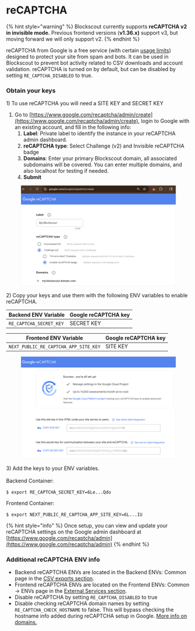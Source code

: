 # reCAPTCHA

{% hint style="warning" %}
Blockscout currently supports **reCAPTCHA v2 in invisible mode.** Previous frontend versions (**v1.36.x)** support v3, but moving forward we will only support v2.&#x20;
{% endhint %}

reCAPTCHA from Google is a free service (with certain [usage limits](https://cloud.google.com/recaptcha/quotas)) designed to protect your site from spam and bots.  It can be used in Blockscout to prevent bot activity related to CSV downloads and account validation.  reCAPTCHA is turned on by default, but can be disabled by setting `RE_CAPTCHA_DISABLED` to true.

### Obtain your keys

1\) To use reCAPTCHA you will need a SITE KEY and SECRET KEY&#x20;

1. Go to [https://www.google.com/recaptcha/admin/create](https://www.google.com/recaptcha/admin/create), login to Google with an existing account, and fill in the following info:
   1. **Label**: Private label to identify the instance in your reCAPTCHA admin dashboard.
   2. **reCAPTCHA type**: Select Challenge (v2) and Invisible reCAPTCHA badge
   3. **Domains**: Enter your primary Blockscout domain, all associated subdomains will be covered. You can enter multiple domains, and also localhost for testing if needed.
   4. **Submit**

<figure><img src="../../.gitbook/assets/recaptcha-1.png" alt=""><figcaption></figcaption></figure>

2\) Copy your keys and use them with the following ENV variables to enable reCAPTCHA.

| Backend ENV Variable    | Google reCAPTCHA key |
| ----------------------- | -------------------- |
| `RE_CAPTCHA_SECRET_KEY` | SECRET KEY           |

| Frontend ENV Variable                 | Google reCAPTCHA key |
| ------------------------------------- | -------------------- |
| `NEXT_PUBLIC_RE_CAPTCHA_APP_SITE_KEY` | SITE KEY             |

<figure><img src="../../.gitbook/assets/recaptcha-2.png" alt=""><figcaption></figcaption></figure>

3\) Add the keys to your ENV variables.\
\
Backend Container:

```
$ export RE_CAPTCHA_SECRET_KEY=6Le...Qdo
```

Frontend Container:&#x20;

```
$ export NEXT_PUBLIC_RE_CAPTCHA_APP_SITE_KEY=6L...IU
```

{% hint style="info" %}
Once setup, you can view and update your reCAPTCHA settings on the  Google admin dashboard at [https://www.google.com/recaptcha/admin](https://www.google.com/recaptcha/admin)
{% endhint %}

### Additional reCAPTCHA ENV info

* Backend reCAPTCHA ENVs are located in the  Backend ENVs: Common page in the [CSV exports section](../env-variables/backend-env-variables.md#csv-export).
* Frontend  reCAPTCHA ENVs are located on the Frontend ENVs: Common -> ENVs page in the [External Services section](../env-variables/frontend-common-envs/envs.md#external-services-configuration).
* Disable reCAPTCHA by setting `RE_CAPTCHA_DISABLED` to true
* Disable checking reCAPTCHA domain names by setting `RE_CAPTCHA_CHECK_HOSTNAME` to false. This will bypass checking the hostname info added during reCAPTCHA setup in Google.  [More info on domains.](https://developers.google.com/recaptcha/docs/domain_validation)
